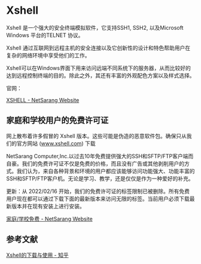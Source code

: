 # Xshell

Xshell 是一个强大的安全终端模拟软件，它支持SSH1, SSH2, 以及Microsoft Windows 平台的TELNET 协议。

Xshell 通过互联网到远程主机的安全连接以及它创新性的设计和特色帮助用户在复杂的网络环境中享受他们的工作。

Xshell可以在Windows界面下用来访问远端不同系统下的服务器，从而比较好的达到远程控制终端的目的。除此之外，其还有丰富的外观配色方案以及样式选择。

官网：

[XSHELL - NetSarang Website](https://www.xshell.com/zh/xshell/)

## 家庭和学校用户的免费许可证

网上散布着许多假冒的 Xshell 版本。这些可能是伪造的恶意软件包。确保只从我们的官方网站 (www.xshell.com) 下载

NetSarang Computer,Inc.以过去10年免费提供强大的SSH和SFTP/FTP客户端而自豪。我们的免费许可证不仅是免费的价格，而且没有广告或其他剥削用户的方式。我们认为，来自各种背景和环境的用户都应该能够访问功能强大、功能丰富的SSH和SFTP/FTP客户机。无论是学习、教学，还是仅仅是作为一种爱好的补充。

更新：从 2022/02/16 开始，我们的免费许可证的标签限制已被删除。所有免费用户现在都可以通过下载下面的最新版本来访问无限的标签。当前用户必须下载最新版本并在现有安装上进行安装。

[家庭/学校免费 - NetSarang Website](https://www.xshell.com/zh/free-for-home-school/)

## 参考文献

[Xshell的下载与使用 - 知乎](https://zhuanlan.zhihu.com/p/196664911)

